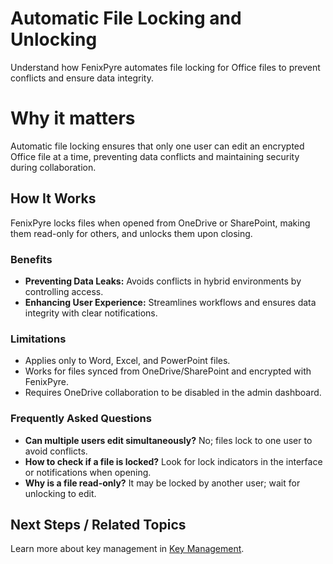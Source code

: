 # Automatic File Locking and Unlocking

Understand how FenixPyre automates file locking for Office files to prevent conflicts and ensure data integrity.


# Why it matters

Automatic file locking ensures that only one user can edit an encrypted Office file at a time, preventing data conflicts and maintaining security during collaboration.

## How It Works

FenixPyre locks files when opened from OneDrive or SharePoint, making them read-only for others, and unlocks them upon closing.

### Benefits

- **Preventing Data Leaks:** Avoids conflicts in hybrid environments by controlling access.
- **Enhancing User Experience:** Streamlines workflows and ensures data integrity with clear notifications.

### Limitations

- Applies only to Word, Excel, and PowerPoint files.
- Works for files synced from OneDrive/SharePoint and encrypted with FenixPyre.
- Requires OneDrive collaboration to be disabled in the admin dashboard.

### Frequently Asked Questions

- **Can multiple users edit simultaneously?** No; files lock to one user to avoid conflicts.
- **How to check if a file is locked?** Look for lock indicators in the interface or notifications when opening.
- **Why is a file read-only?** It may be locked by another user; wait for unlocking to edit.

## Next Steps / Related Topics

Learn more about key management in [Key Management](../02-core-concepts/key-mgmt.md).